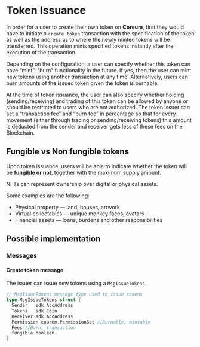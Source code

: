
# Token Issuance

In order for a user to create their own token on **Coreum**, first they would have to initiate a `create token` transaction with the specification of the token as well as the address as to where the newly minted tokens will be transferred.
This operation mints specified tokens instantly after the execution of the transaction. 

Depending on the configuration, a user can specify whether this token can have “mint”, “burn” functionality in the future. If yes, then the user can mint new tokens using another transaction at any time.
Alternatively, users can burn amounts of the issued token given the token is burnable. 

At the time of token issuance, the user can also specify whether holding (sending/receiving) and trading of this token can be allowed by anyone or should be restricted to users who are not authorized.
The token issuer can set a “transaction fee” and “burn fee” in percentage so that for every movement (either through trading or sending/receiving tokens) this amount is deducted from the sender and receiver gets less of these fees on the Blockchain.

## Fungible vs Non fungible tokens
Upon token issuance, users will be able to indicate whether the token will be **fungible or not**, together with the maximum supply amount.

NFTs can represent ownership over digital or physical assets. 

Some examples are the following:

- Physical property — land, houses, artwork
- Virtual collectables — unique monkey faces, avatars
- Financial assets — loans, burdens and other responsibilities

## Possible implementation

### Messages

#### Create token message
The issuer can issue new tokens using a `MsgIssueTokens`

```go
// MsgIssueTokens message type used to issue tokens
type MsgIssueTokens struct {
  Sender   sdk.AccAddress 
  Tokens   sdk.Coin 
  Receiver sdk.AccAddress
  Permission courem.PermissionSet //Burnable, mintable 
  Fees //Burn, transaction
  fungible boolean
}
```



